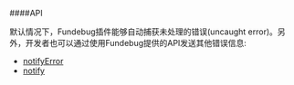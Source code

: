 ####API

默认情况下，Fundebug插件能够自动捕获未处理的错误(uncaught error)。另外，开发者也可以通过使用Fundebug提供的API发送其他错误信息:

- [notifyError](./notifyerror.md)
- [notify](./notify.md)